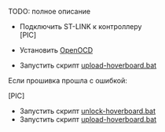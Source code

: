 TODO: полное описание


* Подключить ST-LINK к контроллеру  
[PIC]

* Установить [OpenOCD](https://gnutoolchains.com/arm-eabi/openocd/)

* Запустить скрипт [upload-hoverboard.bat](./firmware/upload-hoverboard.bat) 

Если прошивка прошла с ошибкой:

[PIC]

* Запустить скрипт [unlock-hoverboard.bat](./firmware/unlock-hoverboard.bat)
* Запустить скрипт [upload-hoverboard.bat](./firmware/upload-hoverboard.bat) 
